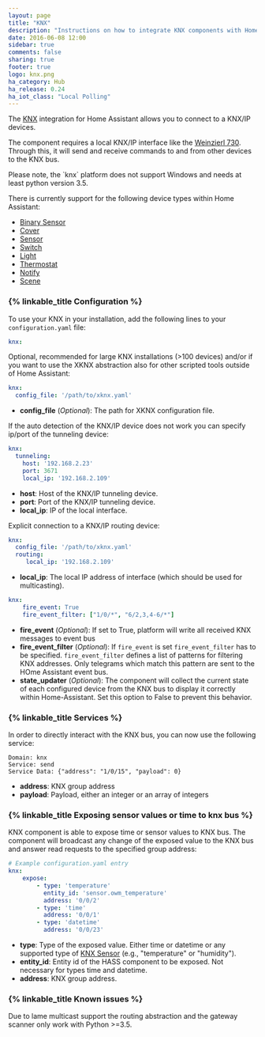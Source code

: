 ```yaml
---
layout: page
title: "KNX"
description: "Instructions on how to integrate KNX components with Home Assistant."
date: 2016-06-08 12:00
sidebar: true
comments: false
sharing: true
footer: true
logo: knx.png
ha_category: Hub
ha_release: 0.24
ha_iot_class: "Local Polling"
---
```



The [KNX](http://www.knx.org) integration for Home Assistant allows you to connect to a KNX/IP devices.

The component requires a local KNX/IP interface like the [Weinzierl 730](http://www.weinzierl.de/index.php/en/all-knx/knx-devices-en/knx-ip-interface-730-en). Through this, it will send and receive commands to and from other devices to the KNX bus.

<p class='note warning'>
  Please note, the `knx` platform does not support Windows and needs at least python version 3.5.
</p>

There is currently support for the following device types within Home Assistant:
 
- [Binary Sensor](/components/binary_sensor.knx)
- [Cover](/components/cover.knx)
- [Sensor](/components/sensor.knx)
- [Switch](/components/switch.knx)
- [Light](/components/light.knx)
- [Thermostat](/components/climate.knx)
- [Notify](/components/notify.knx)
- [Scene](/components/scene.knx)

### {% linkable_title Configuration %}

To use your KNX in your installation, add the following lines to your `configuration.yaml` file:

```yaml
knx:
```

Optional, recommended for large KNX installations (>100 devices) and/or if you want to use the XKNX abstraction also for other scripted tools outside of Home Assistant:

```yaml
knx:
  config_file: '/path/to/xknx.yaml'
```

- **config_file** (*Optional*): The path for XKNX configuration file.

If the auto detection of the KNX/IP device does not work you can specify ip/port of the tunneling device:

```yaml 
knx:
  tunneling:
    host: '192.168.2.23'
    port: 3671
    local_ip: '192.168.2.109'
```

- **host**: Host of the KNX/IP tunneling device.
- **port**: Port of the KNX/IP tunneling device.
- **local_ip**: IP of the local interface.

Explicit connection to a KNX/IP routing device:

```yaml
knx:
  config_file: '/path/to/xknx.yaml'
  routing:
     local_ip: '192.168.2.109'
```

- **local_ip**: The local IP address of interface (which should be used for multicasting).

```yaml
knx:
    fire_event: True
    fire_event_filter: ["1/0/*", "6/2,3,4-6/*"]
```

- **fire_event** (*Optional*): If set to True, platform will write all received KNX messages to event bus
- **fire_event_filter** (*Optional*): If `fire_event` is set `fire_event_filter` has to be specified. `fire_event_filter` defines a list of patterns for filtering KNX addresses. Only telegrams which match this pattern are sent to the HOme Assistant event bus. 
- **state_updater** (*Optional*): The component will collect the current state of each configured device from the KNX bus to display it correctly within Home-Assistant. Set this option to False to prevent this behavior.

### {% linkable_title Services %}

In order to directly interact with the KNX bus, you can now use the following service:

```
Domain: knx
Service: send 
Service Data: {"address": "1/0/15", "payload": 0}
```

* **address**: KNX group address
* **payload**: Payload, either an integer or an array of integers

### {% linkable_title Exposing sensor values or time to knx bus %}

KNX component is able to expose time or sensor values to KNX bus. The component will broadcast any change of the exposed value to the KNX bus and answer read requests to the specified group address:

```yaml
# Example configuration.yaml entry
knx:
    expose:
        - type: 'temperature'
          entity_id: 'sensor.owm_temperature'
          address: '0/0/2'
        - type: 'time'
          address: '0/0/1'
        - type: 'datetime'
          address: '0/0/23'
```

* **type**: Type of the exposed value. Either time or datetime or any supported type of [KNX Sensor](/components/sensor.knx/) (e.g., "temperature" or "humidity").
* **entity_id**: Entity id of the HASS component to be exposed. Not necessary for types time and datetime.
* **address**: KNX group address.


### {% linkable_title Known issues %}

Due to lame multicast support the routing abstraction and the gateway scanner only work with Python >=3.5.

